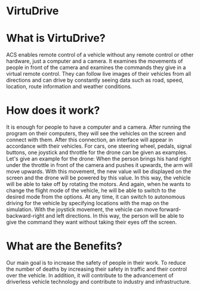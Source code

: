 # VirtuDrive

# What is VirtuDrive?

ACS enables remote control of a vehicle without any remote control or other hardware, just a computer and a camera. It examines the movements of people in front of the camera and examines the commands they give in a virtual remote control. They can follow live images of their vehicles from all directions and can drive by constantly seeing data such as road, speed, location, route information and weather conditions.

# How does it work?
It is enough for people to have a computer and a camera. After running the program on their computers, they will see the vehicles on the screen and connect with them. After this connection, an interface will appear in accordance with their vehicles. For cars, one steering wheel, pedals, signal buttons, one joystick and throttle for the drone can be given as examples. Let's give an example for the drone: When the person brings his hand right under the throttle in front of the camera and pushes it upwards, the arm will move upwards. With this movement, the new value will be displayed on the screen and the drone will be powered by this value. In this way, the vehicle will be able to take off by rotating the motors. And again, when he wants to change the flight mode of the vehicle, he will be able to switch to the desired mode from the options. At any time, it can switch to autonomous driving for the vehicle by specifying locations with the map on the simulation. With the joystick movement, the vehicle can move forward-backward-right and left directions. In this way, the person will be able to give the command they want without taking their eyes off the screen.

# What are the Benefits?
Our main goal is to increase the safety of people in their work. To reduce the number of deaths by increasing their safety in traffic and their control over the vehicle. In addition, it will contribute to the advancement of driverless vehicle technology and contribute to industry and infrastructure.
